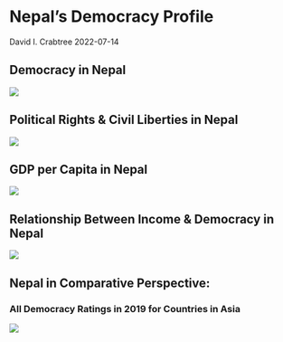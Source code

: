 Nepal’s Democracy Profile
================
David I. Crabtree
2022-07-14

## Democracy in Nepal

![](C:\Users\David\Desktop\PROGRA~1\FILESA~1\CFSS\hw06\reports\NEPAL_~1/figure-gfm/Demscore-1.png)<!-- -->

## Political Rights & Civil Liberties in Nepal

![](C:\Users\David\Desktop\PROGRA~1\FILESA~1\CFSS\hw06\reports\NEPAL_~1/figure-gfm/Political%20Rights%20&%20Civil%20Libs-1.png)<!-- -->

## GDP per Capita in Nepal

![](C:\Users\David\Desktop\PROGRA~1\FILESA~1\CFSS\hw06\reports\NEPAL_~1/figure-gfm/GDP%20per%20Capita-1.png)<!-- -->

## Relationship Between Income & Democracy in Nepal

![](C:\Users\David\Desktop\PROGRA~1\FILESA~1\CFSS\hw06\reports\NEPAL_~1/figure-gfm/Income%20&%20Dem-1.png)<!-- -->

## Nepal in Comparative Perspective:

### All Democracy Ratings in 2019 for Countries in Asia

![](C:\Users\David\Desktop\PROGRA~1\FILESA~1\CFSS\hw06\reports\NEPAL_~1/figure-gfm/Democracy%20in%20Comparative%20Perspective-1.png)<!-- -->
